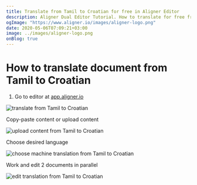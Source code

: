 ```yaml
---
title: Translate from Tamil to Croatian for free in Aligner Editor
description: Aligner Dual Editor Tutorial. How to translate for free from Tamil to Croatian. Aligner is multilingual document management platform. 
ogImage: "https://www.aligner.io/images/aligner-logo.png"
date: 2020-05-06T07:09:21+03:00
image: ../images/aligner-logo.png
onBlog: true
---
```


# How to translate document from Tamil to Croatian

1. Go to editor at [app.aligner.io](https://app.aligner.io "Aligner App web page")

![translate from Tamil to Croatian](../aligner-blank-editor.png "translate from Tamil to Croatian")

Copy-paste content or upload content

![upload content from Tamil to Croatian](../aligner-uploaded-document.png "upload content from Tamil to Croatian")

Choose desired language

![choose machine translation from Tamil to Croatian](../aligner-language-dropdown.png "choose machine translation from Tamil to Croatian")

Work and edit 2 documents in parallel

![edit translation from Tamil to Croatian](../aligner-double-sitded-editor.png "edit translation from Tamil to Croatian")


